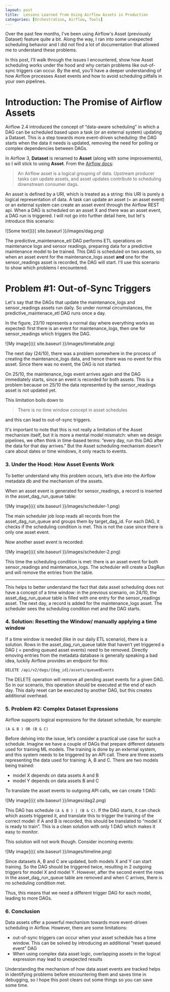 ```yaml
---
layout: post
title:  Lessons Learned from Using Airflow Assets in Production
categories: [Orchestration, Airflow, Tools]
---
```


Over the past few months, I've been using Airflow's Asset (previously Dataset) feature quite a bit. Along the way, I ran into some unexpected scheduling behavior and I did not find a lot of documentation that allowed me to understand these problems.

In this post, I'll walk through the issues I encountered, show how Asset scheduling works under the hood and why certain problems like out-of-sync triggers can occur. By the end, you’ll have a deeper understanding of how Airflow processes Asset events and how to avoid scheduling pitfalls in your own pipelines.



# **Introduction: The Promise of Airflow Assets**

Airflow 2.4 introduced the concept of “data-aware scheduling” in which a DAG can be scheduled based upon a task (or an external system) updating a Dataset. This is a step towards more event-driven scheduling: the DAG starts when the data it needs is updated, removing the need for polling or complex dependencies between DAGs.

In Airflow 3, **Dataset** is renamed to **Asset** (along with some improvements), so I will stick to using **Asset**. From the [Airflow docs](https://airflow.apache.org/docs/apache-airflow/stable/authoring-and-scheduling/assets.html):

> An Airflow asset is a logical grouping of data. Upstream producer tasks can update assets, and asset updates contribute to scheduling downstream consumer dags.

An asset is defined by a URI, which is treated as a string: this URI is purely a logical representation of data. A task can update an asset (= an asset event) or an external system can create an asset event through the Airflow REST api. When a DAG is scheduled on an asset X and there was an asset event, a DAG run is triggered. I will not go into further detail here, but let's introduce this scenario:

![Some text]({{ site.baseurl }}/images/dag.png)


The predictive_maintenance_etl DAG performs ETL operations on maintenance logs and sensor readings, preparing data for a predictive maintenance model to be trained. This DAG is scheduled on two assets, so when an asset event for the maintenance_logs asset **and** one for the sensor_readings asset is recorded, the DAG will start. I'll use this scenario to show which problems I encountered.


# **Problem #1: Out-of-Sync Triggers**

Let's say that the DAGs that update the maintenance_logs and sensor_readings assets run daily. So under normal circumstances, the predictive_maintenace_etl DAG runs once a day.

In the figure, 23/10 represents a normal day where everything works as expected: first there is an event for maintenance_logs, then one for sensor_readings which triggers the DAG. 

![My image]({{ site.baseurl }}/images/timetable.png)

The next day (24/10), there was a problem somewhere in the process of creating the maintenance_logs data, and hence there was no event for this asset. Since there was no event, the DAG is not started. 

On 25/10, the maintenance_logs event arrives again and the DAG immediately starts, since an event is recorded for both assets. This is a problem because on 25/10 the data represented by the sensor_readings asset is not updated yet.

This limitation boils down to

> There is no time window concept in asset schedules

and this can lead to out-of-sync triggers. 

It's important to note that this is not really a limitation of the Asset mechanism itself, but it is more a mental model mismatch: when we design pipelines, we often think in time-based terms: “every day, run this DAG after the data for that day arrives.” But the Asset scheduling mechanism doesn’t care about dates or time windows, it only reacts to events. 


### 3. **Under the Hood: How Asset Events Work**

To better understand why this problem occurs, let’s dive into the Airflow metadata db and the mechanism of the assets. 

When an asset event is generated for sensor_readings, a record is inserted in the asset_dag_run_queue table:

![My image]({{ site.baseurl }}/images/scheduler-1.png)

The main scheduler job loop reads all records from the asset_dag_run_queue and groups them by target_dag_id. For each DAG, it checks if the scheduling condition is met. This is not the case since there is only one asset event.

Now another asset event is recorded:

![My image]({{ site.baseurl }}/images/scheduler-2.png)

This time the scheduling condition is met: there is an asset event for both sensor_readings and maintenance_logs. The scheduler will create a DagRun and will remove the entries from the table.

---

This helps to better understand the fact that data asset scheduling does not have a concept of a time window: in the previous scenario, on 24/10, the asset_dag_run_queue table is filled with one entry for the sensor_readings asset. The next day, a record is added for the maintenance_logs asset. The scheduler sees the scheduling condition met and the DAG starts. 

### 4. **Solution: Resetting the Window/ manually applying a time window**

If a time window is needed (like in our daily ETL scenario), there is a solution. Rows in the  asset_dag_run_queue table that haven’t yet triggered a DAG ( = pending queued asset events) need to be removed. Directly emoving entries from the metadata database is generally speaking a bad idea, luckily Airflow provides an endpoint for this:

`DELETE /api/v2/dags/{dag_id}/assets/queuedEvents`

The DELETE operation will remove all pending asset events for a given DAG. So in our scenario, this operation should be executed at the end of each day. This daily reset can be executed by another DAG, but this creates additional overhead. 

### 5. **Problem #2: Complex Dataset Expressions**

Airflow supports logical expressions for the dataset schedule, for example:

`(A & B ) OR (B & C)` 

Before delving into the issue, let’s consider a practical use case for such a schedule. Imagine we have a couple of DAGs that prepare different datasets used for training ML models. The training is done by an external system, and this system needs to be triggered by an API call. There are three assets representing the data used for training: A, B and C. There are two models being trained: 

- model X depends on data assets A and B
- model Y depends on data assets B and C

To translate the asset events to outgoing API calls, we can create 1 DAG:

![My image]({{ site.baseurl }}/images/dag2.png)

This DAG has schedule `(A & B ) | (B & C)`. If the DAG starts, it can check which assets triggered it, and translate this to trigger the training of the correct model: if A and B is recorded, this should be translated to “model X is ready to train”. This is a clean solution with only 1 DAG which makes it easy to monitor.

This solution will not work though. Consider incoming events:

![My image]({{ site.baseurl }}/images/timeline.png)

Since datasets A, B and C are updated, both models X and Y can start training. So the DAG should be triggered twice, resulting in 2 outgoing triggers for model X and model Y. However, after the second event the rows in the asset_dag_run_queue table are removed and when C arrives, there is no scheduling condition met.

Thus, this means that we need a different trigger DAG for each model, leading to more DAGs.  

### 6. Conclusion

Data assets offer a powerful mechanism towards more event-driven scheduling in Airflow. However, there are some limitations:

- out-of-sync triggers can occur when your asset schedule has a time window. This can be solved by introducing an additional “reset queued event” DAG
- When using complex data asset logic, overlapping assets in the logical expression may lead to unexpected results

Understanding the mechanism of how data asset events are tracked helps in identifying problems before encountering them and saves time in debugging, so I hope this post clears out some things so you can save some time.